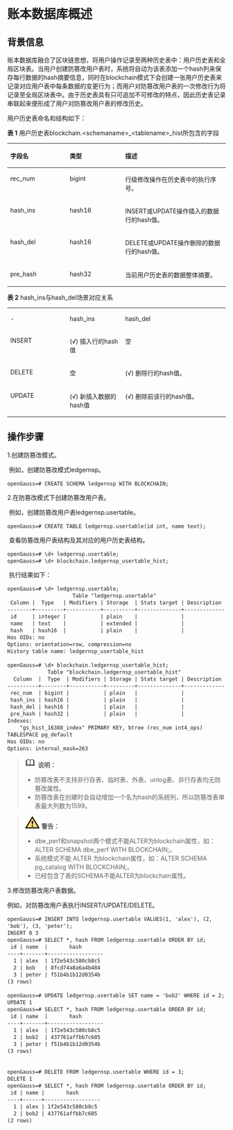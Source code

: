 # 账本数据库概述<a name="ZH-CN_TOPIC_0000001147207387"></a>

## 背景信息<a name="section129831239555"></a>

账本数据库融合了区块链思想，将用户操作记录至两种历史表中：用户历史表和全局区块表。当用户创建防篡改用户表时，系统将自动为该表添加一个hash列来保存每行数据的hash摘要信息，同时在blockchain模式下会创建一张用户历史表来记录对应用户表中每条数据的变更行为；而用户对防篡改用户表的一次修改行为将记录至全局区块表中。由于历史表具有只可追加不可修改的特点，因此历史表记录串联起来便形成了用户对防篡改用户表的修改历史。

用户历史表命名和结构如下：

**表 1**  用户历史表blockchain.<schemaname\>\_<tablename\>\_hist所包含的字段

<a name="zh-cn_topic_0059778793_t611ff04302e6463c8850c39d3e1d78fb"></a>
<table><thead align="left"><tr id="zh-cn_topic_0059778793_r8d98f172fcb143a4b42b10577220d355"><th class="cellrowborder" valign="top" width="27.200000000000003%" id="mcps1.2.4.1.1"><p id="zh-cn_topic_0059778793_a193720958fde4c19bc65993675dfa1a9"><a name="zh-cn_topic_0059778793_a193720958fde4c19bc65993675dfa1a9"></a><a name="zh-cn_topic_0059778793_a193720958fde4c19bc65993675dfa1a9"></a>字段名</p>
</th>
<th class="cellrowborder" valign="top" width="25.369999999999997%" id="mcps1.2.4.1.2"><p id="zh-cn_topic_0059778793_af5d2e50e4bb64af6a29f7a3fdb06d45f"><a name="zh-cn_topic_0059778793_af5d2e50e4bb64af6a29f7a3fdb06d45f"></a><a name="zh-cn_topic_0059778793_af5d2e50e4bb64af6a29f7a3fdb06d45f"></a>类型</p>
</th>
<th class="cellrowborder" valign="top" width="47.43%" id="mcps1.2.4.1.3"><p id="zh-cn_topic_0059778793_a0b6844c422b4492ebbafb18967b858ac"><a name="zh-cn_topic_0059778793_a0b6844c422b4492ebbafb18967b858ac"></a><a name="zh-cn_topic_0059778793_a0b6844c422b4492ebbafb18967b858ac"></a>描述</p>
</th>
</tr>
</thead>
<tbody><tr id="zh-cn_topic_0059778793_r2604828d09ad4f47ab4f2c1801948ebd"><td class="cellrowborder" valign="top" width="27.200000000000003%" headers="mcps1.2.4.1.1 "><p id="p76412036838"><a name="p76412036838"></a><a name="p76412036838"></a>rec_num</p>
</td>
<td class="cellrowborder" valign="top" width="25.369999999999997%" headers="mcps1.2.4.1.2 "><p id="zh-cn_topic_0059778793_acf56af2e70564f0aad2b714c6ab657f4"><a name="zh-cn_topic_0059778793_acf56af2e70564f0aad2b714c6ab657f4"></a><a name="zh-cn_topic_0059778793_acf56af2e70564f0aad2b714c6ab657f4"></a>bigint</p>
</td>
<td class="cellrowborder" valign="top" width="47.43%" headers="mcps1.2.4.1.3 "><p id="zh-cn_topic_0059778793_adaa9609514694908b74629047cbb90be"><a name="zh-cn_topic_0059778793_adaa9609514694908b74629047cbb90be"></a><a name="zh-cn_topic_0059778793_adaa9609514694908b74629047cbb90be"></a>行级修改操作在历史表中的执行序号。</p>
</td>
</tr>
<tr id="row188802051532"><td class="cellrowborder" valign="top" width="27.200000000000003%" headers="mcps1.2.4.1.1 "><p id="p488010511231"><a name="p488010511231"></a><a name="p488010511231"></a>hash_ins</p>
</td>
<td class="cellrowborder" valign="top" width="25.369999999999997%" headers="mcps1.2.4.1.2 "><p id="p9880175111311"><a name="p9880175111311"></a><a name="p9880175111311"></a>hash16</p>
</td>
<td class="cellrowborder" valign="top" width="47.43%" headers="mcps1.2.4.1.3 "><p id="p68801451338"><a name="p68801451338"></a><a name="p68801451338"></a>INSERT或UPDATE操作插入的数据行的hash值。</p>
</td>
</tr>
<tr id="row20374949435"><td class="cellrowborder" valign="top" width="27.200000000000003%" headers="mcps1.2.4.1.1 "><p id="p15375174920315"><a name="p15375174920315"></a><a name="p15375174920315"></a>hash_del</p>
</td>
<td class="cellrowborder" valign="top" width="25.369999999999997%" headers="mcps1.2.4.1.2 "><p id="p637544915318"><a name="p637544915318"></a><a name="p637544915318"></a>hash16</p>
</td>
<td class="cellrowborder" valign="top" width="47.43%" headers="mcps1.2.4.1.3 "><p id="p1037514918315"><a name="p1037514918315"></a><a name="p1037514918315"></a>DELETE或UPDATE操作删除的数据行的hash值。</p>
</td>
</tr>
<tr id="row1749114716320"><td class="cellrowborder" valign="top" width="27.200000000000003%" headers="mcps1.2.4.1.1 "><p id="p104911471314"><a name="p104911471314"></a><a name="p104911471314"></a>pre_hash</p>
</td>
<td class="cellrowborder" valign="top" width="25.369999999999997%" headers="mcps1.2.4.1.2 "><p id="p5491194713312"><a name="p5491194713312"></a><a name="p5491194713312"></a>hash32</p>
</td>
<td class="cellrowborder" valign="top" width="47.43%" headers="mcps1.2.4.1.3 "><p id="p84911047933"><a name="p84911047933"></a><a name="p84911047933"></a>当前用户历史表的数据整体摘要。</p>
</td>
</tr>
</tbody>
</table>

**表 2**  hash\_ins与hash\_del场景对应关系

<a name="table1712691518810"></a>
<table><tbody><tr id="row412716150813"><td class="cellrowborder" valign="top" width="27.200000000000003%"><p id="p412711151286"><a name="p412711151286"></a><a name="p412711151286"></a>-</p>
</td>
<td class="cellrowborder" valign="top" width="25.369999999999997%"><p id="p0127515787"><a name="p0127515787"></a><a name="p0127515787"></a>hash_ins</p>
</td>
<td class="cellrowborder" valign="top" width="47.43%"><p id="p1712719151286"><a name="p1712719151286"></a><a name="p1712719151286"></a>hash_del</p>
</td>
</tr>
<tr id="row1012717158818"><td class="cellrowborder" valign="top" width="27.200000000000003%"><p id="p11277152819"><a name="p11277152819"></a><a name="p11277152819"></a>INSERT</p>
</td>
<td class="cellrowborder" valign="top" width="25.369999999999997%"><p id="p1012771512819"><a name="p1012771512819"></a><a name="p1012771512819"></a>(√)  插入行的hash值</p>
</td>
<td class="cellrowborder" valign="top" width="47.43%"><p id="p1312720151784"><a name="p1312720151784"></a><a name="p1312720151784"></a>空</p>
</td>
</tr>
<tr id="row1112751515817"><td class="cellrowborder" valign="top" width="27.200000000000003%"><p id="p212731515814"><a name="p212731515814"></a><a name="p212731515814"></a>DELETE</p>
</td>
<td class="cellrowborder" valign="top" width="25.369999999999997%"><p id="p1512712151582"><a name="p1512712151582"></a><a name="p1512712151582"></a>空</p>
</td>
<td class="cellrowborder" valign="top" width="47.43%"><p id="p997614511292"><a name="p997614511292"></a><a name="p997614511292"></a>(√)  删除行的hash值。</p>
</td>
</tr>
<tr id="row6127141510814"><td class="cellrowborder" valign="top" width="27.200000000000003%"><p id="p41278157811"><a name="p41278157811"></a><a name="p41278157811"></a>UPDATE</p>
</td>
<td class="cellrowborder" valign="top" width="25.369999999999997%"><p id="p176821056192"><a name="p176821056192"></a><a name="p176821056192"></a>(√)  新插入数据的hash值</p>
</td>
<td class="cellrowborder" valign="top" width="47.43%"><p id="p254616587913"><a name="p254616587913"></a><a name="p254616587913"></a>(√)  删除前该行的hash值。</p>
</td>
</tr>
</tbody>
</table>

## 操作步骤<a name="section1993385411913"></a>

1.创建防篡改模式。

​	例如，创建防篡改模式ledgernsp。

```
openGauss=# CREATE SCHEMA ledgernsp WITH BLOCKCHAIN;
```


2.在防篡改模式下创建防篡改用户表。

​	例如，创建防篡改用户表ledgernsp.usertable。

```
openGauss=# CREATE TABLE ledgernsp.usertable(id int, name text);
```

​	查看防篡改用户表结构及其对应的用户历史表结构。

```
openGauss=# \d+ ledgernsp.usertable;
openGauss=# \d+ blockchain.ledgernsp_usertable_hist;
```

​	执行结果如下：

```
openGauss=# \d+ ledgernsp.usertable;
                     Table "ledgernsp.usertable"
 Column |  Type   | Modifiers | Storage  | Stats target | Description
--------+---------+-----------+----------+--------------+-------------
 id     | integer |           | plain    |              |
 name   | text    |           | extended |              |
 hash   | hash16  |           | plain    |              |
Has OIDs: no
Options: orientation=row, compression=no
History table name: ledgernsp_usertable_hist

openGauss=# \d+ blockchain.ledgernsp_usertable_hist;
             Table "blockchain.ledgernsp_usertable_hist"
  Column  |  Type  | Modifiers | Storage | Stats target | Description
----------+--------+-----------+---------+--------------+-------------
 rec_num  | bigint |           | plain   |              |
 hash_ins | hash16 |           | plain   |              |
 hash_del | hash16 |           | plain   |              |
 pre_hash | hash32 |           | plain   |              |
Indexes:
    "gs_hist_16388_index" PRIMARY KEY, btree (rec_num int4_ops) TABLESPACE pg_default
Has OIDs: no
Options: internal_mask=263
```

>![](public_sys-resources/icon-note.gif) **说明：** 
>
>+ 防篡改表不支持非行存表、临时表、外表、unlog表、非行存表均无防篡改属性。
>+ 防篡改表在创建时会自动增加一个名为hash的系统列，所以防篡改表单表最大列数为1599。

>![](public_sys-resources/icon-warning.gif) **警告：** 
>
>+ dbe_perf和snapshot两个模式不能ALTER为blockchain属性，如：ALTER SCHEMA dbe_perf WITH BLOCKCHAIN;。
>+ 系统模式不能 ALTER 为blockchain属性，如：ALTER SCHEMA pg_catalog WITH BLOCKCHAIN;。
>+ 已经包含了表的SCHEMA不能ALTER为blockchain属性。

3.修改防篡改用户表数据。

例如，对防篡改用户表执行INSERT/UPDATE/DELETE。

```
openGauss=# INSERT INTO ledgernsp.usertable VALUES(1, 'alex'), (2, 'bob'), (3, 'peter');
INSERT 0 3
openGauss=# SELECT *, hash FROM ledgernsp.usertable ORDER BY id;
 id | name  |       hash
----+-------+------------------
  1 | alex  | 1f2e543c580cb8c5
  2 | bob   | 8fcd74a8a6a4b484
  3 | peter | f51b4b1b12d0354b
(3 rows)

openGauss=# UPDATE ledgernsp.usertable SET name = 'bob2' WHERE id = 2;
UPDATE 1
openGauss=# SELECT *, hash FROM ledgernsp.usertable ORDER BY id;
 id | name  |       hash
----+-------+------------------
  1 | alex  | 1f2e543c580cb8c5
  2 | bob2  | 437761affbb7c605
  3 | peter | f51b4b1b12d0354b
(3 rows)


openGauss=# DELETE FROM ledgernsp.usertable WHERE id = 3;
DELETE 1
openGauss=# SELECT *, hash FROM ledgernsp.usertable ORDER BY id;
 id | name |       hash
----+------+------------------
  1 | alex | 1f2e543c580cb8c5
  2 | bob2 | 437761affbb7c605
(2 rows)
```

